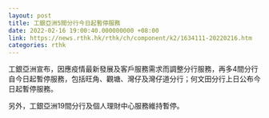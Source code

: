 ```yaml
---
layout: post
title: 工銀亞洲5間分行今日起暫停服務
date: 2022-02-16 19:00:40.000000000 +08:00
link: https://news.rthk.hk/rthk/ch/component/k2/1634111-20220216.htm
categories: rthk
---
```


工銀亞洲宣布，因應疫情最新發展及客戶服務需求而調整分行服務，再多4間分行自今日起暫停服務，包括旺角、觀塘、灣仔及灣仔道分行；何文田分行上日公布今日起暫停服務。

另外，工銀亞洲19間分行及個人理財中心服務維持暫停。
